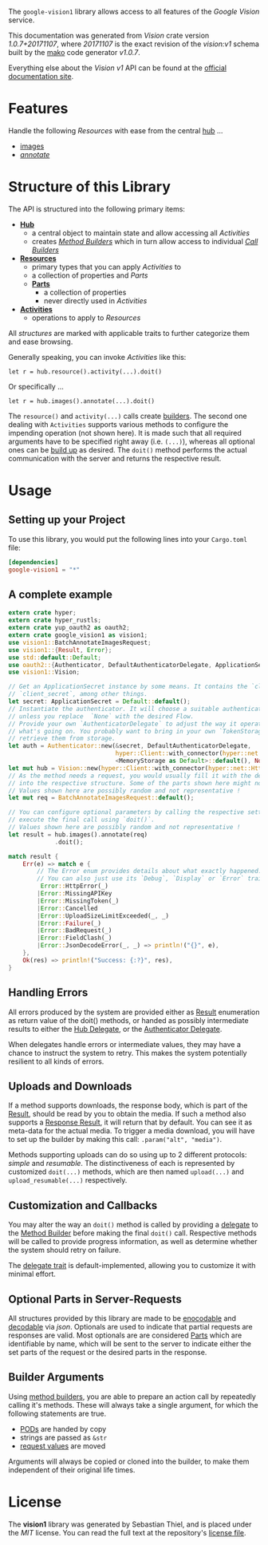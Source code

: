 <!---
DO NOT EDIT !
This file was generated automatically from 'src/mako/api/README.md.mako'
DO NOT EDIT !
-->
The `google-vision1` library allows access to all features of the *Google Vision* service.

This documentation was generated from *Vision* crate version *1.0.7+20171107*, where *20171107* is the exact revision of the *vision:v1* schema built by the [mako](http://www.makotemplates.org/) code generator *v1.0.7*.

Everything else about the *Vision* *v1* API can be found at the
[official documentation site](https://cloud.google.com/vision/).
# Features

Handle the following *Resources* with ease from the central [hub](https://docs.rs/google-vision1/1.0.7+20171107/google_vision1/struct.Vision.html) ... 

* [images](https://docs.rs/google-vision1/1.0.7+20171107/google_vision1/struct.Image.html)
 * [*annotate*](https://docs.rs/google-vision1/1.0.7+20171107/google_vision1/struct.ImageAnnotateCall.html)




# Structure of this Library

The API is structured into the following primary items:

* **[Hub](https://docs.rs/google-vision1/1.0.7+20171107/google_vision1/struct.Vision.html)**
    * a central object to maintain state and allow accessing all *Activities*
    * creates [*Method Builders*](https://docs.rs/google-vision1/1.0.7+20171107/google_vision1/trait.MethodsBuilder.html) which in turn
      allow access to individual [*Call Builders*](https://docs.rs/google-vision1/1.0.7+20171107/google_vision1/trait.CallBuilder.html)
* **[Resources](https://docs.rs/google-vision1/1.0.7+20171107/google_vision1/trait.Resource.html)**
    * primary types that you can apply *Activities* to
    * a collection of properties and *Parts*
    * **[Parts](https://docs.rs/google-vision1/1.0.7+20171107/google_vision1/trait.Part.html)**
        * a collection of properties
        * never directly used in *Activities*
* **[Activities](https://docs.rs/google-vision1/1.0.7+20171107/google_vision1/trait.CallBuilder.html)**
    * operations to apply to *Resources*

All *structures* are marked with applicable traits to further categorize them and ease browsing.

Generally speaking, you can invoke *Activities* like this:

```Rust,ignore
let r = hub.resource().activity(...).doit()
```

Or specifically ...

```ignore
let r = hub.images().annotate(...).doit()
```

The `resource()` and `activity(...)` calls create [builders][builder-pattern]. The second one dealing with `Activities` 
supports various methods to configure the impending operation (not shown here). It is made such that all required arguments have to be 
specified right away (i.e. `(...)`), whereas all optional ones can be [build up][builder-pattern] as desired.
The `doit()` method performs the actual communication with the server and returns the respective result.

# Usage

## Setting up your Project

To use this library, you would put the following lines into your `Cargo.toml` file:

```toml
[dependencies]
google-vision1 = "*"
```

## A complete example

```Rust
extern crate hyper;
extern crate hyper_rustls;
extern crate yup_oauth2 as oauth2;
extern crate google_vision1 as vision1;
use vision1::BatchAnnotateImagesRequest;
use vision1::{Result, Error};
use std::default::Default;
use oauth2::{Authenticator, DefaultAuthenticatorDelegate, ApplicationSecret, MemoryStorage};
use vision1::Vision;

// Get an ApplicationSecret instance by some means. It contains the `client_id` and 
// `client_secret`, among other things.
let secret: ApplicationSecret = Default::default();
// Instantiate the authenticator. It will choose a suitable authentication flow for you, 
// unless you replace  `None` with the desired Flow.
// Provide your own `AuthenticatorDelegate` to adjust the way it operates and get feedback about 
// what's going on. You probably want to bring in your own `TokenStorage` to persist tokens and
// retrieve them from storage.
let auth = Authenticator::new(&secret, DefaultAuthenticatorDelegate,
                              hyper::Client::with_connector(hyper::net::HttpsConnector::new(hyper_rustls::TlsClient::new())),
                              <MemoryStorage as Default>::default(), None);
let mut hub = Vision::new(hyper::Client::with_connector(hyper::net::HttpsConnector::new(hyper_rustls::TlsClient::new())), auth);
// As the method needs a request, you would usually fill it with the desired information
// into the respective structure. Some of the parts shown here might not be applicable !
// Values shown here are possibly random and not representative !
let mut req = BatchAnnotateImagesRequest::default();

// You can configure optional parameters by calling the respective setters at will, and
// execute the final call using `doit()`.
// Values shown here are possibly random and not representative !
let result = hub.images().annotate(req)
             .doit();

match result {
    Err(e) => match e {
        // The Error enum provides details about what exactly happened.
        // You can also just use its `Debug`, `Display` or `Error` traits
         Error::HttpError(_)
        |Error::MissingAPIKey
        |Error::MissingToken(_)
        |Error::Cancelled
        |Error::UploadSizeLimitExceeded(_, _)
        |Error::Failure(_)
        |Error::BadRequest(_)
        |Error::FieldClash(_)
        |Error::JsonDecodeError(_, _) => println!("{}", e),
    },
    Ok(res) => println!("Success: {:?}", res),
}

```
## Handling Errors

All errors produced by the system are provided either as [Result](https://docs.rs/google-vision1/1.0.7+20171107/google_vision1/enum.Result.html) enumeration as return value of 
the doit() methods, or handed as possibly intermediate results to either the 
[Hub Delegate](https://docs.rs/google-vision1/1.0.7+20171107/google_vision1/trait.Delegate.html), or the [Authenticator Delegate](https://docs.rs/yup-oauth2/*/yup_oauth2/trait.AuthenticatorDelegate.html).

When delegates handle errors or intermediate values, they may have a chance to instruct the system to retry. This 
makes the system potentially resilient to all kinds of errors.

## Uploads and Downloads
If a method supports downloads, the response body, which is part of the [Result](https://docs.rs/google-vision1/1.0.7+20171107/google_vision1/enum.Result.html), should be
read by you to obtain the media.
If such a method also supports a [Response Result](https://docs.rs/google-vision1/1.0.7+20171107/google_vision1/trait.ResponseResult.html), it will return that by default.
You can see it as meta-data for the actual media. To trigger a media download, you will have to set up the builder by making
this call: `.param("alt", "media")`.

Methods supporting uploads can do so using up to 2 different protocols: 
*simple* and *resumable*. The distinctiveness of each is represented by customized 
`doit(...)` methods, which are then named `upload(...)` and `upload_resumable(...)` respectively.

## Customization and Callbacks

You may alter the way an `doit()` method is called by providing a [delegate](https://docs.rs/google-vision1/1.0.7+20171107/google_vision1/trait.Delegate.html) to the 
[Method Builder](https://docs.rs/google-vision1/1.0.7+20171107/google_vision1/trait.CallBuilder.html) before making the final `doit()` call. 
Respective methods will be called to provide progress information, as well as determine whether the system should 
retry on failure.

The [delegate trait](https://docs.rs/google-vision1/1.0.7+20171107/google_vision1/trait.Delegate.html) is default-implemented, allowing you to customize it with minimal effort.

## Optional Parts in Server-Requests

All structures provided by this library are made to be [enocodable](https://docs.rs/google-vision1/1.0.7+20171107/google_vision1/trait.RequestValue.html) and 
[decodable](https://docs.rs/google-vision1/1.0.7+20171107/google_vision1/trait.ResponseResult.html) via *json*. Optionals are used to indicate that partial requests are responses 
are valid.
Most optionals are are considered [Parts](https://docs.rs/google-vision1/1.0.7+20171107/google_vision1/trait.Part.html) which are identifiable by name, which will be sent to 
the server to indicate either the set parts of the request or the desired parts in the response.

## Builder Arguments

Using [method builders](https://docs.rs/google-vision1/1.0.7+20171107/google_vision1/trait.CallBuilder.html), you are able to prepare an action call by repeatedly calling it's methods.
These will always take a single argument, for which the following statements are true.

* [PODs][wiki-pod] are handed by copy
* strings are passed as `&str`
* [request values](https://docs.rs/google-vision1/1.0.7+20171107/google_vision1/trait.RequestValue.html) are moved

Arguments will always be copied or cloned into the builder, to make them independent of their original life times.

[wiki-pod]: http://en.wikipedia.org/wiki/Plain_old_data_structure
[builder-pattern]: http://en.wikipedia.org/wiki/Builder_pattern
[google-go-api]: https://github.com/google/google-api-go-client

# License
The **vision1** library was generated by Sebastian Thiel, and is placed 
under the *MIT* license.
You can read the full text at the repository's [license file][repo-license].

[repo-license]: https://github.com/Byron/google-apis-rsblob/master/LICENSE.md
